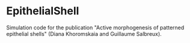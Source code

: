 # EpithelialShell
Simulation code for the publication "Active morphogenesis of patterned epithelial shells" (Diana Khoromskaia and Guillaume Salbreux).
